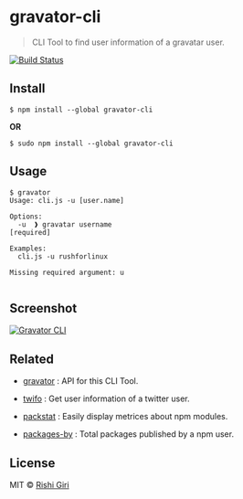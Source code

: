 # gravator-cli

> CLI Tool to find user information of a gravatar user.

[![Build Status](https://travis-ci.org/CodeDotJS/gravator-cli.svg?branch=master)](https://travis-ci.org/CodeDotJS/gravator-cli)

## Install

```
$ npm install --global gravator-cli
```
__OR__
```
$ sudo npm install --global gravator-cli
```

## Usage

```
$ gravator
Usage: cli.js -u [user.name]

Options:
  -u  ❱ gravatar username                                             [required]

Examples:
  cli.js -u rushforlinux

Missing required argument: u


```

## Screenshot

[![Gravator CLI](http://rishigiri.com/github/gravator-cli.png)](https://github.com/CodeDotJS/gravator-cli)

## Related

- [gravator](https://github.com/CodeDotJS/gravator) : API for this CLI Tool.

- [twifo](https://github.com/CodeDotJS/twifo-cli) : Get user information of a twitter user.

- [packstat](https://github.com/CodeDotJS/packstat-cli) : Easily display metrices about npm modules.

- [packages-by](https://github.com/CodeDotJS/packages-by-cli) : Total packages published by a npm user.

## License

MIT &copy; [Rishi Giri](http://rishigiri.com)
